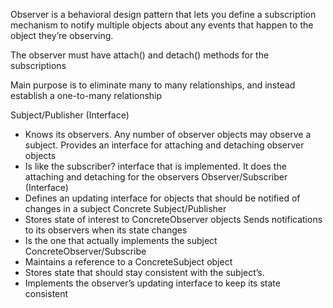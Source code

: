 Observer is a behavioral design pattern that lets you define a subscription mechanism to notify multiple objects about any events that happen to the object they’re observing.

The observer must have attach() and detach() methods for the subscriptions

Main purpose is to eliminate many to many relationships, and instead establish a one-to-many relationship

Subject/Publisher (Interface)
- Knows its observers. Any number of observer objects may observe a subject. Provides an interface for attaching and detaching observer objects
- Is like the subscriber? interface that is implemented. It does the attaching and detaching for the observers
Observer/Subscriber (Interface)
- Defines an updating interface for objects that should be notified of changes in a subject
Concrete Subject/Publisher
- Stores state of interest to ConcreteObserver objects Sends notifications to its observers when its state changes
- Is the one that actually implements the subject
ConcreteObserver/Subscribe
- Maintains a reference to a ConcreteSubject object 
- Stores state that should stay consistent with the subject’s. 
- Implements the observer’s updating interface to keep its state consistent

